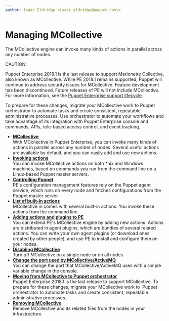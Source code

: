 ```yaml
---
author: Isaac Eldridge <isaac.eldridge@puppet.com\>
---
```


# Managing MCollective

The MCollective engine can invoke many kinds of actions in parallel across any number of nodes.

CAUTION:

Puppet Enterprise 2018.1 is the last release to support Marionette Collective, also known as MCollective. While PE 2018.1 remains supported, Puppet will continue to address security issues for MCollective. Feature development has been discontinued. Future releases of PE will not include MCollective. For more information, see the [Puppet Enterprise support lifecycle](https://puppet.com/misc/puppet-enterprise-lifecycle).

To prepare for these changes, migrate your MCollective work to Puppet orchestrator to automate tasks and create consistent, repeatable administrative processes. Use orchestrator to automate your workflows and take advantage of its integration with Puppet Enterprise console and commands, APIs, role-based access control, and event tracking.

-   **[MCollective](mcollective_overview.md#)**  
With MCollective in Puppet Enterprise, you can invoke many kinds of actions in parallel across any number of nodes. Several useful actions are available by default, and you can easily add and use new actions.
-   **[Invoking actions](invoking_mcollective_actions.md#)**  
You can invoke MCollective actions on both \*nix and Windows machines, based on commands you run from the command line on a Linux-based Puppet master servers.
-   **[Controlling Puppet](controlling_puppet.md#)**  
PE's configuration management features rely on the Puppet agent service, which runs on every node and fetches configurations from the Puppet master server.
-   **[List of built-in actions](list_of_built_in_actions.md#)**  
MCollective in comes with several built-in actions. You invoke these actions from the command line.
-   **[Adding actions and plugins to PE](adding_actions_and_plugins.md#)**  
You can extend PE's MCollective engine by adding new actions. Actions are distributed in agent plugins, which are bundles of several related actions. You can write your own agent plugins \(or download ones created by other people\), and use PE to install and configure them on your nodes.
-   **[Disabling MCollective](disabling_mcollective_nodes.md#)**  
Turn off MCollective on a single node or on all nodes.
-   **[Change the port used by MCollective/ActiveMQ](change_port_mcollective.md#)**  
You can change the port that MCollective/ActiveMQ uses with a simple variable change in the console.
-   **[Moving from MCollective to Puppet orchestrator](migrating_from_mcollective_to_orchestrator.md#)**  
 Puppet Enterprise 2018.1 is the last release to support MCollective. To prepare for these changes, migrate your MCollective work to  Puppet orchestrator to automate tasks and create consistent, repeatable administrative processes.
-   **[Removing MCollective](removing_mcollective.md)**  
Remove MCollective and its related files from the nodes in your infrastructure.

